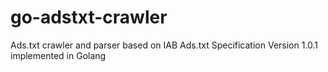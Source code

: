 # go-adstxt-crawler
Ads.txt crawler and parser based on IAB Ads.txt Specification Version 1.0.1 implemented in Golang
